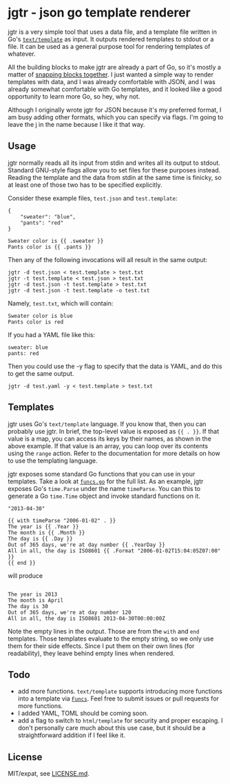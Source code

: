 # jgtr - json go template renderer
jgtr is a very simple tool that uses a data file, and a template file written in Go's [`text/template`](http://golang.org/pkg/text/template) as input. It outputs rendered templates to stdout or a file. It can be used as a general purpose tool for rendering templates of whatever.

All the building blocks to make jgtr are already a part of Go, so it's mostly a matter of [snapping blocks together](http://blogs.msdn.com/b/oldnewthing/archive/2009/08/04/9856634.aspx). I just wanted a simple way to render templates with data, and I was already comfortable with JSON, and I was already somewhat comfortable with Go templates, and it looked like a good opportunity to learn more Go, so hey, why not.

Although I originally wrote jgtr for JSON because it's my preferred format, I am busy adding other formats, which you can specify via flags. I'm going to leave the j in the name because I like it that way.

## Usage
jgtr normally reads all its input from stdin and writes all its output to stdout. Standard GNU-style flags allow you to set files for these purposes instead. Reading the template and the data from stdin at the same time is finicky, so at least one of those two has to be specified explicitly.

Consider these example files, `test.json` and `test.template`:

```
{
    "sweater": "blue",
    "pants": "red"
}
```

```
Sweater color is {{ .sweater }}
Pants color is {{ .pants }}
```

Then any of the following invocations will all result in the same output:
```
jgtr -d test.json < test.template > test.txt
jgtr -t test.template < test.json > test.txt
jgtr -d test.json -t test.template > test.txt
jgtr -d test.json -t test.template -o test.txt
```

Namely, `test.txt`, which will contain:
```
Sweater color is blue
Pants color is red
```

If you had a YAML file like this:
```
sweater: blue
pants: red
```
Then you could use the -y flag to specify that the data is YAML, and do this to get the same output.
```
jgtr -d test.yaml -y < test.template > test.txt
```

## Templates

jgtr uses Go's `text/template` language. If you know that, then you can probably use jgtr. In brief, the top-level value is exposed as `{{ . }}`. If that value is a map, you can access its keys by their names, as shown in the above example. If that value is an array, you can loop over its contents using the `range` action. Refer to the documentation for more details on how to use the templating language.

jgtr exposes some standard Go functions that you can use in your templates. Take a look at [`funcs.go`](funcs.go) for the full list. As an example, jgtr exposes Go's `time.Parse` under the name `timeParse`. You can this to generate a Go `time.Time` object and invoke standard functions on it.
```
"2013-04-30"
```
```
{{ with timeParse "2006-01-02" . }}
The year is {{ .Year }}
The month is {{ .Month }}
The day is {{ .Day }}
Out of 365 days, we're at day number {{ .YearDay }}
All in all, the day is ISO8601 {{ .Format "2006-01-02T15:04:05Z07:00" }}
{{ end }}
```
will produce
```

The year is 2013
The month is April
The day is 30
Out of 365 days, we're at day number 120
All in all, the day is ISO8601 2013-04-30T00:00:00Z

```
Note the empty lines in the output. Those are from the `with` and `end` templates. Those templates evaluate to the empty string, so we only use them for their side effects. Since I put them on their own lines (for readability), they leave behind empty lines when rendered.

## Todo
 - add more functions. `text/template` supports introducing more functions into a template via [`Funcs`](http://golang.org/pkg/text/template/#Template.Funcs). Feel free to submit issues or pull requests for more functions.
 - I added YAML, TOML should be coming soon.
 - add a flag to switch to `html/template` for security and proper escaping. I don't personally care much about this use case, but it should be a straightforward addition if I feel like it.

## License
MIT/expat, see [LICENSE.md](LICENSE.md).
